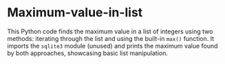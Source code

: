 # Maximum-value-in-list
This Python code finds the maximum value in a list of integers using two methods: iterating through the list and using the built-in `max()` function. It imports the `sqlite3` module (unused) and prints the maximum value found by both approaches, showcasing basic list manipulation.
